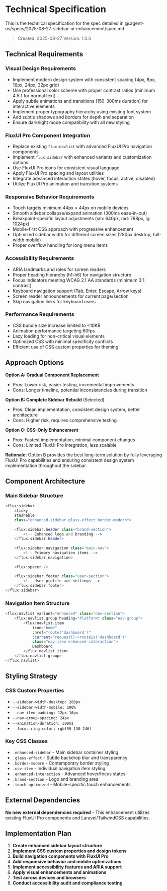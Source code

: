 # Technical Specification

This is the technical specification for the spec detailed in @.agent-os/specs/2025-08-27-sidebar-ui-enhancement/spec.md

> Created: 2025-08-27
> Version: 1.0.0

## Technical Requirements

### Visual Design Requirements
- Implement modern design system with consistent spacing (4px, 8px, 16px, 24px, 32px grid)
- Use professional color scheme with proper contrast ratios (minimum 4.5:1 for normal text)
- Apply subtle animations and transitions (150-300ms duration) for interactive elements
- Implement proper typography hierarchy using existing font system
- Add subtle shadows and borders for depth and separation
- Ensure dark/light mode compatibility with all new styling

### FluxUI Pro Component Integration
- Replace existing `flux:navlist` with advanced FluxUI Pro navigation components
- Implement `flux:sidebar` with enhanced variants and customization options
- Use FluxUI Pro icons for consistent visual language
- Apply FluxUI Pro spacing and layout utilities
- Integrate advanced interaction states (hover, focus, active, disabled)
- Utilize FluxUI Pro animation and transition systems

### Responsive Behavior Requirements
- Touch targets minimum 44px × 44px on mobile devices
- Smooth sidebar collapse/expand animation (300ms ease-in-out)
- Breakpoint-specific layout adjustments (sm: 640px, md: 768px, lg: 1024px)
- Mobile-first CSS approach with progressive enhancement
- Optimized sidebar width for different screen sizes (280px desktop, full-width mobile)
- Proper overflow handling for long menu items

### Accessibility Requirements
- ARIA landmarks and roles for screen readers
- Proper heading hierarchy (h1-h6) for navigation structure
- Focus indicators meeting WCAG 2.1 AA standards (minimum 3:1 contrast)
- Keyboard navigation support (Tab, Enter, Escape, Arrow keys)
- Screen reader announcements for current page/section
- Skip navigation links for keyboard users

### Performance Requirements
- CSS bundle size increase limited to <10KB
- Animation performance targeting 60fps
- Lazy loading for non-critical visual elements
- Optimized CSS with minimal specificity conflicts
- Efficient use of CSS custom properties for theming

## Approach Options

**Option A: Gradual Component Replacement**
- Pros: Lower risk, easier testing, incremental improvements
- Cons: Longer timeline, potential inconsistencies during transition

**Option B: Complete Sidebar Rebuild** (Selected)
- Pros: Clean implementation, consistent design system, better architecture
- Cons: Higher risk, requires comprehensive testing

**Option C: CSS-Only Enhancement**
- Pros: Fastest implementation, minimal component changes
- Cons: Limited FluxUI Pro integration, less scalable

**Rationale:** Option B provides the best long-term solution by fully leveraging FluxUI Pro capabilities and ensuring consistent design system implementation throughout the sidebar.

## Component Architecture

### Main Sidebar Structure
```php
<flux:sidebar 
    sticky 
    stashable 
    class="enhanced-sidebar glass-effect border-modern">
    
    <flux:sidebar.header class="brand-section">
        <!-- Enhanced logo and branding -->
    </flux:sidebar.header>
    
    <flux:sidebar.navigation class="main-nav">
        <!-- Primary navigation items -->
    </flux:sidebar.navigation>
    
    <flux:spacer />
    
    <flux:sidebar.footer class="user-section">
        <!-- User profile and settings -->
    </flux:sidebar.footer>
</flux:sidebar>
```

### Navigation Item Structure
```php
<flux:navlist variant="enhanced" class="nav-section">
    <flux:navlist.group heading="Platform" class="nav-group">
        <flux:navlist.item 
            icon="home" 
            :href="route('dashboard')" 
            :current="request()->routeIs('dashboard')"
            class="nav-item enhanced-interaction">
            Dashboard
        </flux:navlist.item>
    </flux:navlist.group>
</flux:navlist>
```

## Styling Strategy

### CSS Custom Properties
- `--sidebar-width-desktop: 280px`
- `--sidebar-width-mobile: 100%`
- `--nav-item-padding: 12px 16px`
- `--nav-group-spacing: 24px`
- `--animation-duration: 300ms`
- `--focus-ring-color: rgb(59 130 246)`

### Key CSS Classes
- `.enhanced-sidebar` - Main sidebar container styling
- `.glass-effect` - Subtle backdrop blur and transparency
- `.border-modern` - Contemporary border styling
- `.nav-item` - Individual navigation item styling
- `.enhanced-interaction` - Advanced hover/focus states
- `.brand-section` - Logo and branding area
- `.touch-optimized` - Mobile-specific touch enhancements

## External Dependencies

**No new external dependencies required** - This enhancement utilizes existing FluxUI Pro components and Laravel/TailwindCSS capabilities.

## Implementation Plan

1. **Create enhanced sidebar layout structure**
2. **Implement CSS custom properties and design tokens**
3. **Build navigation components with FluxUI Pro**
4. **Add responsive behavior and mobile optimizations**
5. **Implement accessibility features and ARIA support**
6. **Apply visual enhancements and animations**
7. **Test across devices and browsers**
8. **Conduct accessibility audit and compliance testing**